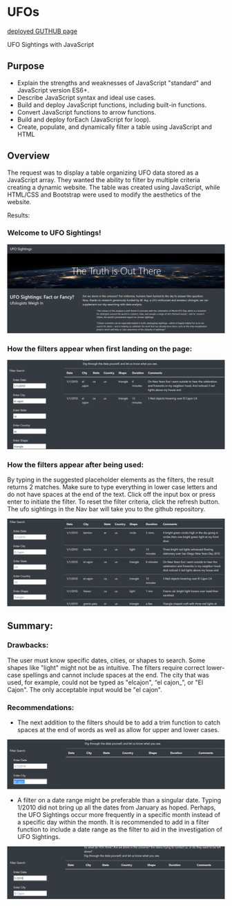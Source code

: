 # UFOs

[deployed GUTHUB page](https://dennispsmith5676.github.io/UFOs/)

UFO Sightings with JavaScript

## Purpose
- Explain the strengths and weaknesses of JavaScript "standard" and JavaScript version ES6+.
- Describe JavaScript syntax and ideal use cases.
- Build and deploy JavaScript functions, including built-in functions.
- Convert JavaScript functions to arrow functions.
- Build and deploy forEach (JavaScript for loop).
- Create, populate, and dynamically filter a table using JavaScript and HTML
## Overview
The request was to display a table organizing UFO data stored as a JavaScript array. They wanted the ability to filter by multiple criteria creating a dynamic website. The table was created using JavaScript, while HTML/CSS and Bootstrap were used to modify the aesthetics of the website.

Results:

### Welcome to UFO Sightings!

![](static\images\top.png)


### How the filters appear when first landing on the page:

![](static\images\working_filters.png)

### How the filters appear after being used:
By typing in the suggested placeholder elements as the filters, the result returns 2 matches. Make sure to type everything in lower case letters and do not have spaces at the end of the text. Click off the input box or press enter to initiate the filter. To reset the filter criteria, click the refresh button. The ufo sightings in the Nav bar will take you to the github repository.

![](static\images\bottom.png)

## Summary:
### Drawbacks:
The user must know specific dates, cities, or shapes to search. Some shapes like "light" might not be as intuitive. The filters require correct lower-case spellings and cannot include spaces at the end. The city that was used, for example, could not be typed as "elcajon", “el cajon_”, or "El Cajon". The only acceptable input would be "el cajon".

### Recommendations:
 - The next addition to the filters should be to add a trim function to catch spaces at the end of words as well as allow for upper and lower cases. 

![](static\images\trim.png)

- A filter on a date range might be preferable than a singular date. Typing 1/2010 did not bring up all the dates from January as hoped. Perhaps, the UFO Sightings occur more frequently in a specific month instead of a specific day within the month. It is recommended to add in a filter function to include a date range as the filter to aid in the investigation of UFO Sightings.

![](static\images\Date.png)